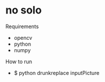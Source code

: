 no solo
========
Requirements
* opencv
* python
* numpy

How to run 
* $ python drunkreplace inputPicture
